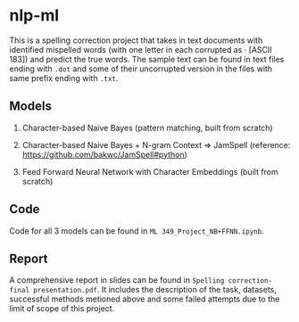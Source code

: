 # nlp-ml

This is a spelling correction project that takes in text documents with identified mispelled words (with one letter in each corrupted as · [ASCII 183]) and predict the true words. The sample text can be found in text files ending with `.dot` and some of their uncorrupted version in the files with same prefix ending with `.txt`.

## Models

1. Character-based Naive Bayes (pattern matching, built from scratch)

2. Character-based Naive Bayes + N-gram Context => JamSpell (reference: https://github.com/bakwc/JamSpell#python)

3. Feed Forward Neural Network with Character Embeddings (built from scratch)

## Code

Code for all 3 models can be found in `ML 349_Project_NB+FFNN.ipynb`.

## Report

A comprehensive report in slides can be found in `Spelling correction- final presentation.pdf`. It includes the description of the task, datasets, successful methods metioned above and some failed attempts due to the limit of scope of this project.
